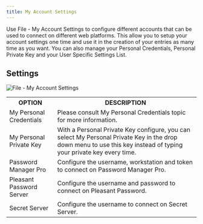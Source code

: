```yaml
---
title: My Account Settings
---
```

Use File - My Account Settings to configure different accounts that can be used to connect on different web platforms. This allow you to setup your account settings one time and use it in the creation of your entries as many time as you want. You can also manage your Personal Credentials, Personal Private Key and your User Specific Settings List. 

## Settings 

![File - My Account Settings](/img/en/rdm/mac/clip10320.png) 

<table>
	<tr>
		<th>
OPTION 
		</th>
		<th>
DESCRIPTION 
		</th>
	</tr>
	<tr>
		<td>
My Personal Credentials 
		</td>
		<td>
Please consult My Personal Credentials topic for more information. 
		</td>
	</tr>
	<tr>
		<td>
My Personal Private Key 
		</td>
		<td>
With a Personal Private Key configure, you can select My Personal Private Key in the drop down menu to use this key instead of typing your private key every time. 
		</td>
	</tr>
	<tr>
		<td>
Password Manager Pro 
		</td>
		<td>
Configure the username, workstation and token to connect on Password Manager Pro. 
		</td>
	</tr>
	<tr>
		<td>
Pleasant Password Server 
		</td>
		<td>
Configure the username and password to connect on Pleasant Password. 
		</td>
	</tr>
	<tr>
		<td>
Secret Server 
		</td>
		<td>
Configure the username to connect on Secret Server. 
		</td>
	</tr>
</table>


